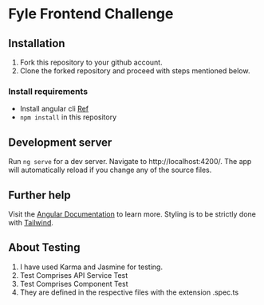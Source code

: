 # Fyle Frontend Challenge

## Installation

1. Fork this repository to your github account.
2. Clone the forked repository and proceed with steps mentioned below.

### Install requirements

* Install angular cli [Ref](https://angular.io/cli)
* `npm install` in this repository

## Development server

Run `ng serve` for a dev server. Navigate to http://localhost:4200/. The app will automatically reload if you change any of the source files.

## Further help

Visit the [Angular Documentation](https://angular.io/guide/styleguide) to learn more.
Styling is to be strictly done with [Tailwind](https://tailwindcss.com/docs/installation).

## About Testing

1) I have used Karma and Jasmine for testing.
2) Test Comprises API Service Test
3) Test Comprises Component Test
4) They are defined in the respective files with the extension .spec.ts

